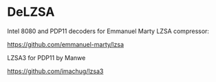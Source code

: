 # DeLZSA
Intel 8080 and PDP11 decoders for Emmanuel Marty LZSA compressor:

https://github.com/emmanuel-marty/lzsa

LZSA3 for PDP11 by Manwe

https://github.com/imachug/lzsa3
